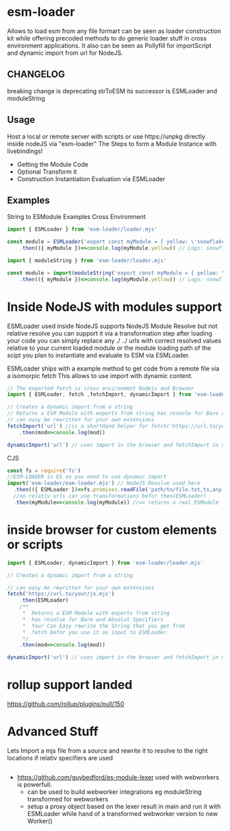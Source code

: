 # esm-loader
Allows to load esm from any file formart can be seen as loader construction kit while offering precoded methods to do generic loader stuff in cross environment applications. It also can be seen as Pollyfill for importScript and dynamic import from url for NodeJS.

## CHANGELOG ##
breaking change is deprecating strToESM its successor is ESMLoader and moduleString


## Usage
Host a local or remote server with scripts or use https://unpkg directly inside nodeJS via "esm-loader"
The Steps to form a Module Instance with livebindings!
- Getting the Module Code
- Optional Transform it
- Construction Instantiation Evaluation via ESMLoader

## Examples
String to ESModule Examples Cross Environment
```js
import { ESMLoader } from 'esm-loader/loader.mjs'

const module = ESMLoader('export const myModule = { yellow: \'snowflakes\'}')
    .then(({ myModule })=>console.log(myModule.yellow)) // Logs: snowflakes
``` 

```js
import { moduleString } from 'esm-loader/loader.mjs'

const module = import(moduleString('export const myModule = { yellow: \'snowflakes\'}'))
    .then(({ myModule })=>console.log(myModule.yellow)) // Logs: snowflakes
``` 



Inside NodeJS with modules support
==========
ESMLoader used inside NodeJS supports NodeJS Module Resolve but not relative resolve
you can support it via a transformation step after loading your code you can simply 
replace any ./ ../ urls with correct resolved values relative to your current
loaded module or the module loading path of the scipt you plan to instantiate and 
evaluate to ESM via ESMLoader.

ESMLoader ships with a example method to get code from a remote file via a isomorpic fetch
This allows to use import with dynamic content.

```js
// The exported fetch is cross environment Nodejs and Browser
import { ESMLoader, fetch ,fetchImport, dynamicImport } from 'esm-loader/loader.mjs'

// Creates a dynamic import from a string
// Returns a ESM Module with exports from string has resovle for Bare and Absolut Specifiers
// can easy be rewritten for your own extensions
fetchImport('url') //is a shortHand helper for fetch('https://url.to/your/js.mjs').then(ESMLoader)
    .then(mod=>console.log(mod))

dynamicImport('url') // uses import in the browser and fetchImport in nodejs
```
CJS
```js
const fs = require('fs')
//ESM-LOADER is ES so you need to use dynamic import
import('esm-loader/esm-loader.mjs') // NodeJS Resolve used here
  .then(({ ESMLoader })=>fs.promises.readFile('path/to/file.txt,ts,any').then(ESMLoader)) // NodeJS Resolve used here 
  //no relativ urls can use transformations befor then(ESMLoader)
  .then(myModule=>console.log(myModule)) //=> returns a real ESModule
```



inside browser for custom elements or scripts 
========

```js
import { ESMLoader, dynamicImport } from 'esm-loader/loader.mjs'

// Creates a dynamic import from a string

// can easy be rewritten for your own extensions
fetch('https://url.to/your/js.mjs')
    .then(ESMLoader)
    /**
     *  Returns a ESM Module with exports from string 
     *  has resolve for Bare and Absolut Specifiers
     *  Your Can Easy rewrite the String that you get from 
     *  fetch befor you use it as input to ESMLoader.
     */
    .then(mod=>console.log(mod))

dynamicImport('url') // uses import in the browser and fetchImport in nodejs
```

# rollup support landed
https://github.com/rollup/plugins/pull/150

# Advanced Stuff
Lets Import a mjs file from a source and rewrite it to resolve to the right locations
if relativ specifiers are used 
```js
``` 

- https://github.com/guybedford/es-module-lexer used with webworkers is powerfull.
  - can be used to build webworker integrations eg moduleString transformed for webworkers
  - setup a proxy object based on the lexer result in main and run it with ESMLoader while hand of a transformed webworker version to new Worker()